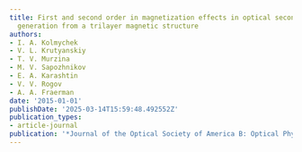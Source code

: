 ```yaml
---
title: First and second order in magnetization effects in optical second-harmonic
  generation from a trilayer magnetic structure
authors:
- I. A. Kolmychek
- V. L. Krutyanskiy
- T. V. Murzina
- M. V. Sapozhnikov
- E. A. Karashtin
- V. V. Rogov
- A. A. Fraerman
date: '2015-01-01'
publishDate: '2025-03-14T15:59:48.492552Z'
publication_types:
- article-journal
publication: '*Journal of the Optical Society of America B: Optical Physics*'
---
```


